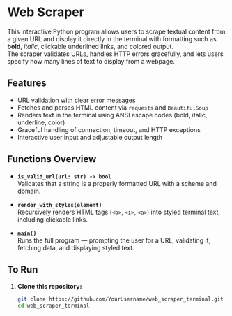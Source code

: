 # Web Scraper

This interactive Python program allows users to scrape textual content from a given URL and display it directly in the terminal with formatting such as **bold**, *italic*, clickable underlined links, and colored output.  
The scraper validates URLs, handles HTTP errors gracefully, and lets users specify how many lines of text to display from a webpage.

## Features
- URL validation with clear error messages  
- Fetches and parses HTML content via `requests` and `BeautifulSoup`  
- Renders text in the terminal using ANSI escape codes (bold, italic, underline, color)  
- Graceful handling of connection, timeout, and HTTP exceptions  
- Interactive user input and adjustable output length  

## Functions Overview
- **`is_valid_url(url: str) -> bool`**  
  Validates that a string is a properly formatted URL with a scheme and domain.

- **`render_with_styles(element)`**  
  Recursively renders HTML tags (`<b>`, `<i>`, `<a>`) into styled terminal text, including clickable links.

- **`main()`**  
  Runs the full program — prompting the user for a URL, validating it, fetching data, and displaying styled text.


## To Run
1. **Clone this repository:**
   ```bash
   git clone https://github.com/YourUsername/web_scraper_terminal.git
   cd web_scraper_terminal
